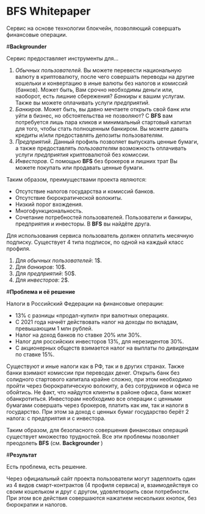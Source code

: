 # **BFS Whitepaper**

Сервис на основе технологии блокчейн, позволяющий совершать финансовые операции.

#**Backgrounder**

Сервис предоставляет инструменты для…

1. _Обычных пользователей._ Вы можете перевести национальную валюту в криптовалюту, после чего совершать переводы на другие кошельки и конвертацию в иные валюты без налогов и комиссий (банков). Может быть, Вам срочно необходимы деньги или, наоборот, есть лишние сбережения? _Банкиры_ к вашим услугам. Также вы можете оплачивать услуги _предприятий_.
2. _Банкиров_. Может быть, вы давно мечтаете открыть свой банк или уйти в бизнес, но обстоятельства не позволяют? С **BFS** вам потребуется лишь пара кликов и минимальный стартовый капитал для того, чтобы стать полноценным банкиром. Вы можете давать кредиты и/или предоставлять депозиты пользователям.
3. _Предприятий_. Данный профиль позволяет выпускать ценные бумаги, а также предоставлять _пользователям_ возможность оплачивать услуги _предприятия_ криптовалютой без комиссии.
4. _Инвесторов_. С помощью **BFS** без брокеров и лишних трат Вы можете покупать или продавать ценные бумаги.

Таким образом, преимуществами проекта являются:

- Отсутствие налогов государства и комиссий банков.
- Отсутствие бюрократической волокиты.
- Низкий порог вхождения.
- Многофункциональность.
- Сочетание потребностей пользователей. Пользователи и банкиры, предприятия и инвесторы. В **BFS** вы найдёте друга.

Для использования сервиса пользователь должен оплатить месячную подписку. Существует 4 типа подписок, по одной на каждый класс профиля.

1. Для _обычных пользователей_: 1$.
2. Для _банкиров_: 10$.
3. Для _предприятий_: 50$.
4. Для _инвесторов_: 2$.

#**Проблема и её решение**

Налоги в Российский Федерации на финансовые операции:

- 13% с разницы «продал-купил» при валютных операциях.
- С 2021 года начнёт действовать налог на доходы по вкладам, превышающим 1 млн рублей.
- Налог на доход банков по ставке 20% или 30%.
- Налог для российских инвесторов 13%, для нерезидентов 30%.
- С акционерных обществ взимается налог на выплаты по дивидендам по ставке 15%.

Существуют и иные налоги как в РФ, так и в других странах. Также банки взимают комиссии при переводах денег. Открыть банк без солидного стартового капитала крайне сложно, при этом необходимо пройти через бюрократическую волокиту, а без сотрудников и офиса не обойтись. Не факт, что найдутся клиенты в районе офиса, банк может обанкротиться. Инвесторам необходимо все операции с ценными бумагами совершать через брокеров, платить как им, так и налоги в государство. При этом за доход с ценных бумаг государство берёт 2 налога: с предприятия и с инвестора.

Таким образом, для безопасного совершения финансовых операций существует множество трудностей. Все эти проблемы позволяет преодолеть **BFS** (см. **Backgrounder** )

#**Результат**

Есть проблема, есть решение.

Через официальный сайт проекта пользователи могут задеплоить один из 4 видов смарт-контрактов (4 профиля сервиса) и, взаимодействуя со своим кошельком и друг с другом, удовлетворить свои потребности. При этом все действия совершаются нажатием нескольких кнопок, без бюрократии и налогов.
